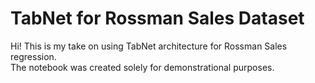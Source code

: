 # TabNet for Rossman Sales Dataset

Hi! This is my take on using TabNet architecture for Rossman Sales regression.  
The notebook was created solely for demonstrational purposes.